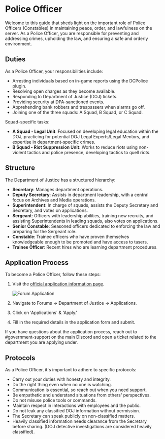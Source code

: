 # Police Officer

Welcome to this guide that sheds light on the important role of Police Officers (Constables) in maintaining peace, order, and lawfulness on the server. As a Police Officer, you are responsible for preventing and addressing crimes, upholding the law, and ensuring a safe and orderly environment.

## Duties

As a Police Officer, your responsibilities include:

- Arresting individuals based on in-game reports using the DCPolice plugin.
- Resolving open charges as they become available.
- Responding to Department of Justice (DOJ) tickets.
- Providing security at DPA-sanctioned events.
- Apprehending bank robbers and trespassers when alarms go off.
- Joining one of the three squads: A Squad, B Squad, or C Squad.

Squad-specific tasks:
- **A Squad - Legal Unit**: Focused on developing legal education within the DOJ, practicing for potential DOJ Legal Experts/Legal Mentors, and expertise in department-specific crimes.
- **B Squad - Riot Suppression Unit**: Works to reduce riots using non-violent tactics and police presence, developing tactics to quell riots.

## Structure

The Department of Justice has a structured hierarchy:

- **Secretary**: Manages department operations.
- **Deputy Secretary**: Assists in department leadership, with a central focus on Archives and Media operations.
- **Superintendent**: In charge of squads, assists the Deputy Secretary and Secretary, and votes on applications.
- **Sergeant**: Officers with leadership abilities, training new recruits, and assisting Superintendents in leading squads, also votes on applications.
- **Senior Constable**: Seasoned officers dedicated to enforcing the law and preparing for the Sergeant role.
- **Constable**: Trainee officers who have proven themselves knowledgeable enough to be promoted and have access to tasers.
- **Trainee Officer**: Recent hires who are learning department procedures.

## Application Process

To become a Police Officer, follow these steps:

1. Visit the [official application information page](https://www.democracycraft.net/threads/application-information.7/).

   ![Forum Application](https://lh3.googleusercontent.com/bL0bY-MS6HLihanraDUUJ0tDiYVyljA_gQwfUMDA-sUcZ36efyS7wrCq0FcJM5GfgdWkz_ZR3m8DGbqO55RcXDbNHNexGDb9ENAoQXcvoXyUltkp3rOskxF3E8ukGOSqW6gALkfd)

2. Navigate to Forums -> Department of Justice -> Applications.

3. Click on 'Applications' & 'Apply.'

4. Fill in the required details in the application form and submit.

If you have questions about the application process, reach out to #government-support on the main Discord and open a ticket related to the department you are applying under.

## Protocols

As a Police Officer, it's important to adhere to specific protocols:

- Carry out your duties with honesty and integrity.
- Do the right thing even when no one is watching.
- Communication is essential, so reach out when you need support.
- Be empathetic and understand situations from others' perspectives.
- Do not misuse police tools or commands.
- Maintain respect in interactions with employees and the public.
- Do not leak any classified DOJ information without permission.
- The Secretary can speak publicly on non-classified matters.
- Heavily classified information needs clearance from the Secretary before sharing. (DOJ detective investigations are considered heavily classified).
